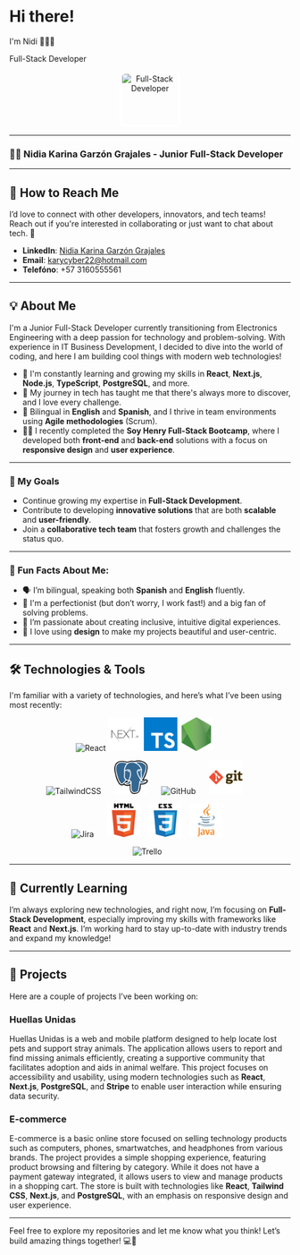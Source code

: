 # Hi there! 

I'm Nidi 👩‍💻✨

Full-Stack Developer 

<p align="center">
 <img src="https://i.imgur.com/GadHW0E.jpeg" width="100" height="90" alt="Full-Stack Developer" style="border: 5px solid white; border-radius: 10px; display: block; margin: auto;" />
</p>

---

### 👩‍💻 Nidia Karina Garzón Grajales - Junior Full-Stack Developer
---

## 💬 How to Reach Me

I’d love to connect with other developers, innovators, and tech teams! Reach out if you're interested in collaborating or just want to chat about tech. 🚀

- **LinkedIn**: [Nidia Karina Garzón Grajales](https://www.linkedin.com/in/nidiag22)
- **Email**: [karycyber22@hotmail.com](mailto:karycyber22@hotmail.com)
- **Telefóno**:  +57 3160555561

---

## 💡 About Me

I'm a Junior Full-Stack Developer currently transitioning from Electronics Engineering with a deep passion for technology and problem-solving. With experience in IT Business Development, I decided to dive into the world of coding, and here I am building cool things with modern web technologies!

- 🌱 I'm constantly learning and growing my skills in **React**, **Next.js**, **Node.js**, **TypeScript**, **PostgreSQL**, and more. 
- 🔧 My journey in tech has taught me that there's always more to discover, and I love every challenge.
- 💬 Bilingual in **English** and **Spanish**, and I thrive in team environments using **Agile methodologies** (Scrum).
- 👩‍🏫 I recently completed the **Soy Henry Full-Stack Bootcamp**, where I developed both **front-end** and **back-end** solutions with a focus on **responsive design** and **user experience**.

---

### 🎯 My Goals

- Continue growing my expertise in **Full-Stack Development**.
- Contribute to developing **innovative solutions** that are both **scalable** and **user-friendly**.
- Join a **collaborative tech team** that fosters growth and challenges the status quo.

---

### 🚀 Fun Facts About Me:
- 🗣 I’m bilingual, speaking both **Spanish** and **English** fluently.
- 🧐 I'm a perfectionist (but don’t worry, I work fast!) and a big fan of solving problems.
- 🌈 I’m passionate about creating inclusive, intuitive digital experiences.
- 🎨 I love using **design** to make my projects beautiful and user-centric.

---

## 🛠️ Technologies & Tools

I'm familiar with a variety of technologies, and here’s what I’ve been using most recently:

<p align="center">
  <img src="https://upload.wikimedia.org/wikipedia/commons/a/a7/React-icon.svg" alt="React" width="60" height="auto" style="margin-right: 20px 10py;">
  <img src="https://raw.githubusercontent.com/github/explore/main/topics/nextjs/nextjs.png" alt="Next.js" width="60" height="auto" style="margin-right: 20px 10py;">
  <img src="https://raw.githubusercontent.com/github/explore/main/topics/typescript/typescript.png" alt="TypeScript" width="60" height="auto" style="margin-right: 20px 10py;">
 <img src="https://raw.githubusercontent.com/github/explore/main/topics/nodejs/nodejs.png" alt="Node.js" width="60" height="auto" style="margin-right: 20px;">
</p>

<p align="center">
  
  <img src="https://upload.wikimedia.org/wikipedia/commons/d/d5/Tailwind_CSS_Logo.svg" alt="TailwindCSS" width="60" height="auto" style="margin-right: 20px;">
  <img src="https://raw.githubusercontent.com/github/explore/main/topics/postgresql/postgresql.png" alt="PostgreSQL" width="60" height="auto" style="margin-right: 20px;">
  <img src="https://github.githubassets.com/assets/GitHub-Mark-ea2971cee799.png" alt="GitHub" width="60" height="auto" style="margin-right: 20px;">
  <img src="https://raw.githubusercontent.com/github/explore/main/topics/git/git.png" alt="Git" width="60" height="auto" style="margin-right: 20px;">
</p>

<p align="center">
  
   <img src="https://cdn.worldvectorlogo.com/logos/jira-3.svg" alt="Jira" width="60" height="auto" style="margin-right: 20px;">
   <img src="https://raw.githubusercontent.com/github/explore/main/topics/html/html.png" alt="HTML" width="60" height="auto" style="margin-right: 10px;"> 
  <img src="https://raw.githubusercontent.com/github/explore/main/topics/css/css.png" alt="CSS" width="60" height="auto" style="margin-right: 10px;"> 
  <img src="https://raw.githubusercontent.com/github/explore/main/topics/java/java.png" alt="Java" width="60" height="auto" style="margin-right: 10px;"> 
</p>

<p align="center">
    <img src="https://img.shields.io/badge/-Scrum-1E4D2B?style=flat-square&logo=scrum&logoColor=white" alt="Trello" width="70" height="auto" style="margin-right: 10px;"> 
</p>

---

## 🌱 Currently Learning
I’m always exploring new technologies, and right now, I’m focusing on **Full-Stack Development**, especially improving my skills with frameworks like **React** and **Next.js**. I’m working hard to stay up-to-date with industry trends and expand my knowledge!

---

## 🚀 Projects

Here are a couple of projects I’ve been working on:

### Huellas Unidas
Huellas Unidas is a web and mobile platform designed to help locate lost pets and support stray animals. The application allows users to report and find missing animals efficiently, creating a supportive community that facilitates adoption and aids in animal welfare. This project focuses on accessibility and usability, using modern technologies such as **React**, **Next.js**, **PostgreSQL**, and **Stripe** to enable user interaction while ensuring data security.

### E-commerce
E-commerce is a basic online store focused on selling technology products such as computers, phones, smartwatches, and headphones from various brands. The project provides a simple shopping experience, featuring product browsing and filtering by category. While it does not have a payment gateway integrated, it allows users to view and manage products in a shopping cart. The store is built with technologies like **React**, **Tailwind CSS**, **Next.js**, and **PostgreSQL**, with an emphasis on responsive design and user experience.

---

Feel free to explore my repositories and let me know what you think! Let’s build amazing things together! 💻🌟

